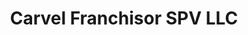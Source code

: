 ---
title: "Carvel Franchisor SPV LLC"
url: /middletown/carvel-franchisor-spv-llc/
shop: ice cream
---